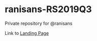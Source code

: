 # ranisans-RS2019Q3
Private repository for @ranisans

Link to [Landing Page](landing-page-piskel-clone.netlify.com)